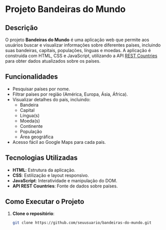 # Projeto Bandeiras do Mundo

## Descrição

O projeto **Bandeiras do Mundo** é uma aplicação web que permite aos usuários buscar e visualizar informações sobre diferentes países, incluindo suas bandeiras, capitais, populações, línguas e moedas. A aplicação é construída com HTML, CSS e JavaScript, utilizando a API [REST Countries](https://restcountries.com/) para obter dados atualizados sobre os países.

## Funcionalidades

- Pesquisar países por nome.
- Filtrar países por região (América, Europa, Ásia, África).
- Visualizar detalhes do país, incluindo:
  - Bandeira
  - Capital
  - Língua(s)
  - Moeda(s)
  - Continente
  - População
  - Área geográfica
- Acesso fácil ao Google Maps para cada país.

## Tecnologias Utilizadas

- **HTML**: Estrutura da aplicação.
- **CSS**: Estilização e layout responsivo.
- **JavaScript**: Interatividade e manipulação do DOM.
- **API REST Countries**: Fonte de dados sobre países.

## Como Executar o Projeto

1. **Clone o repositório**:
   ```bash
   git clone https://github.com/seuusuario/bandeiras-do-mundo.git